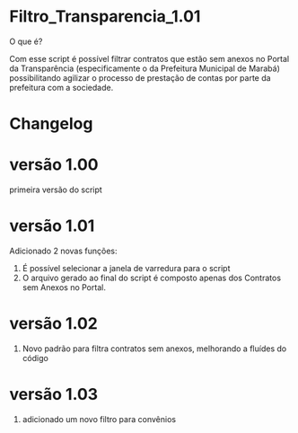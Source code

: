# Filtro_Transparencia_1.01
O que é? 

Com esse script é possível filtrar contratos que estão sem anexos no Portal da Transparência (especificamente o da Prefeitura Municipal de Marabá) possibilitando agilizar o processo de prestação de contas por parte da prefeitura com a sociedade.

# Changelog
# versão 1.00
primeira versão do script

# versão 1.01
Adicionado 2 novas funções:
1) É possível selecionar a janela de varredura para o script
2) O arquivo gerado ao final do script é composto apenas dos Contratos sem Anexos no Portal.

# versão 1.02

1) Novo padrão para filtra contratos sem anexos, melhorando a fluídes do código

# versão 1.03

1) adicionado um novo filtro para convênios
